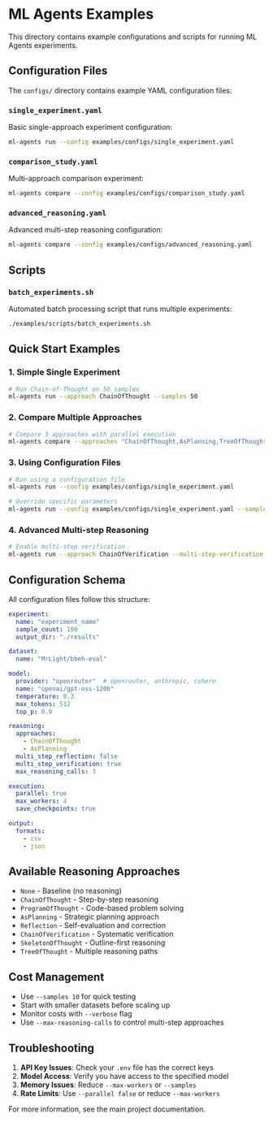 # ML Agents Examples

This directory contains example configurations and scripts for running ML Agents experiments.

## Configuration Files

The `configs/` directory contains example YAML configuration files:

### `single_experiment.yaml`
Basic single-approach experiment configuration:
```bash
ml-agents run --config examples/configs/single_experiment.yaml
```

### `comparison_study.yaml`
Multi-approach comparison experiment:
```bash
ml-agents compare --config examples/configs/comparison_study.yaml
```

### `advanced_reasoning.yaml`
Advanced multi-step reasoning configuration:
```bash
ml-agents compare --config examples/configs/advanced_reasoning.yaml
```

## Scripts

### `batch_experiments.sh`
Automated batch processing script that runs multiple experiments:
```bash
./examples/scripts/batch_experiments.sh
```

## Quick Start Examples

### 1. Simple Single Experiment
```bash
# Run Chain-of-Thought on 50 samples
ml-agents run --approach ChainOfThought --samples 50
```

### 2. Compare Multiple Approaches
```bash
# Compare 3 approaches with parallel execution
ml-agents compare --approaches "ChainOfThought,AsPlanning,TreeOfThought" --samples 100 --parallel
```

### 3. Using Configuration Files
```bash
# Run using a configuration file
ml-agents run --config examples/configs/single_experiment.yaml

# Override specific parameters
ml-agents run --config examples/configs/single_experiment.yaml --samples 200 --parallel
```

### 4. Advanced Multi-step Reasoning
```bash
# Enable multi-step verification
ml-agents run --approach ChainOfVerification --multi-step-verification --max-reasoning-calls 5
```

## Configuration Schema

All configuration files follow this structure:

```yaml
experiment:
  name: "experiment_name"
  sample_count: 100
  output_dir: "./results"

dataset:
  name: "MrLight/bbeh-eval"

model:
  provider: "openrouter"  # openrouter, anthropic, cohere
  name: "openai/gpt-oss-120b"
  temperature: 0.3
  max_tokens: 512
  top_p: 0.9

reasoning:
  approaches:
    - ChainOfThought
    - AsPlanning
  multi_step_reflection: false
  multi_step_verification: true
  max_reasoning_calls: 3

execution:
  parallel: true
  max_workers: 4
  save_checkpoints: true

output:
  formats:
    - csv
    - json
```

## Available Reasoning Approaches

- `None` - Baseline (no reasoning)
- `ChainOfThought` - Step-by-step reasoning
- `ProgramOfThought` - Code-based problem solving
- `AsPlanning` - Strategic planning approach
- `Reflection` - Self-evaluation and correction
- `ChainOfVerification` - Systematic verification
- `SkeletonOfThought` - Outline-first reasoning
- `TreeOfThought` - Multiple reasoning paths

## Cost Management

- Use `--samples 10` for quick testing
- Start with smaller datasets before scaling up
- Monitor costs with `--verbose` flag
- Use `--max-reasoning-calls` to control multi-step approaches

## Troubleshooting

1. **API Key Issues**: Check your `.env` file has the correct keys
2. **Model Access**: Verify you have access to the specified model
3. **Memory Issues**: Reduce `--max-workers` or `--samples`
4. **Rate Limits**: Use `--parallel false` or reduce `--max-workers`

For more information, see the main project documentation.
